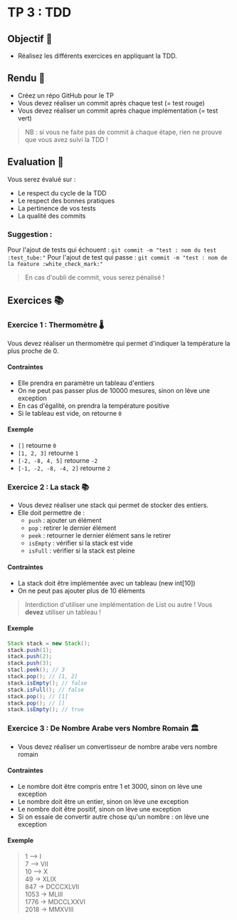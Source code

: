 # TP 3 : TDD

## Objectif 🏁

- Réalisez les différents exercices en appliquant la TDD.

## Rendu 📮

- Créez un répo GitHub pour le TP
- Vous devez réaliser un commit après chaque test (= test rouge)
- Vous devez réaliser un commit après chaque implémentation (= test vert)

> NB : si vous ne faite pas de commit à chaque étape, rien ne prouve que vous avez suivi la TDD !

## Evaluation 📝

Vous serez évalué sur :
- Le respect du cycle de la TDD
- Le respect des bonnes pratiques
- La pertinence de vos tests
- La qualité des commits

### Suggestion : 

Pour l'ajout de tests qui échouent : `git commit -m "test : nom du test :test_tube:"`
Pour l'ajout de test qui passe : `git commit -m "test : nom de la feature :white_check_mark:"`

> En cas d'oubli de commit, vous serez pénalisé !

## Exercices 📚

### Exercice 1 : Thermomètre 🌡️

Vous devez réaliser un thermomètre qui permet d'indiquer la température la plus proche de 0.

#### Contraintes 

- Elle prendra en paramètre un tableau d'entiers
- On ne peut pas passer plus de 10000 mesures, sinon on lève une exception
- En cas d'égalité, on prendra la température positive
- Si le tableau est vide, on retourne `0`

#### Exemple

- `[]` retourne `0`
- `[1, 2, 3]` retourne `1`
- `[-2, -8, 4, 5]` retourne `-2`
- `[-1, -2, -8, -4, 2]` retourne `2`

### Exercice 2 : La stack 📚

- Vous devez réaliser une stack qui permet de stocker des entiers.
- Elle doit permettre de :
  - `push` : ajouter un élément
  - `pop` : retirer le dernier élément
  - `peek` : retourner le dernier élément sans le retirer
  - `isEmpty` : vérifier si la stack est vide
  - `isFull` : vérifier si la stack est pleine

#### Contraintes

- La stack doit être implémentée avec un tableau (new int[10])
- On ne peut pas ajouter plus de 10 éléments

> Interdiction d'utiliser une implémentation de List ou autre ! Vous **devez** utiliser un tableau !

#### Exemple

```java
Stack stack = new Stack();
stack.push(1);
stack.push(2);
stack.push(3);
stacl.peek(); // 3
stack.pop(); // [1, 2]
stack.isEmpty(); // false
stack.isFull(); // false
stack.pop(); // [1]
stack.pop(); // []
stack.isEmpty(); // true
```

### Exercice 3 : De Nombre Arabe vers Nombre Romain 🏛️

- Vous devez réaliser un convertisseur de nombre arabe vers nombre romain

#### Contraintes

- Le nombre doit être compris entre 1 et 3000, sinon on lève une exception
- Le nombre doit être un entier, sinon on lève une exception
- Le nombre doit être positif, sinon on lève une exception
- Si on essaie de convertir autre chose qu'un nombre : on lève une exception

#### Exemple

> 1 --> I  
> 7 --> VII  
> 10 --> X  
> 49 -> XLIX  
> 847 -> DCCCXLVII  
> 1053 -> MLIII  
> 1776 -> MDCCLXXVI  
> 2018 -> MMXVIII  

